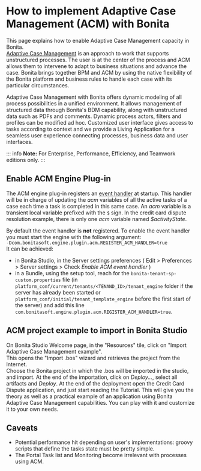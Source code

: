 # How to implement Adaptive Case Management (ACM) with Bonita

This page explains how to enable Adaptive Case Management capacity in Bonita.  
[Adaptive Case Management](https://www.bonitasoft.com/adaptative-case-management) is an approach to work that supports unstructured processes. The user is at the center of the process and ACM allows them to intervene to adapt to business situations and advance the case. Bonita brings together BPM and ACM by using the native flexibility of the Bonita platform and business rules to handle each case with its particular circumstances.  

Adaptive Case Management with Bonita offers dynamic modeling of all process possibilities in a unified environment. It allows management of structured data through Bonita's BDM capability, along with unstructured data such as PDFs and comments. Dynamic process actors, filters and profiles can be modified ad hoc. Customized user interface gives access to tasks according to context and we provide a Living Application for a seamless user experience connecting processes, business data and user interfaces.  

::: info
**Note:** For Enterprise, Performance, Efficiency, and Teamwork editions only.
:::

## Enable ACM Engine Plug-in

The ACM engine plug-in registers an [event handler](event-handlers.md) at startup. This handler will be in charge of updating the _acm_ variables of all the active tasks of a case each time a task is completed in this same case. An _acm_ variable is a transient local variable prefixed with the `$` sign. In the credit card dispute resolution example, there is only one _acm_ variable named _$activityState_.

By default the event handler is **not** registered. To enable the event handler you must start the engine with the following argument:  
`-Dcom.bonitasoft.engine.plugin.acm.REGISTER_ACM_HANDLER=true`  
It can be achieved:
* in Bonita Studio, in the Server settings preferences ( Edit > Preferences > Server settings > Check _Enable ACM event handler_ )  
* in a Bundle, using the setup tool, reach for the `bonita-tenant-sp-custom.properties` file (in `platform_conf/current/tenants/<TENAND_ID>/tenant_engine` folder if the server has already been started or `platform_conf/initial/tenant_template_engine` before the first start of the server) and add this line `com.bonitasoft.engine.plugin.acm.REGISTER_ACM_HANDLER=true`.  

## ACM project example to import in Bonita Studio

On Bonita Studio Welcome page, in the "Resources" tile, click on "Import Adaptive Case Management example".   
This opens the "Import .bos" wizard and retrieves the project from the Internet.  
Choose the Bonita project in which the .bos will be imported in the studio, and import.
At the end of the importation, click on _Deploy..._, select all artifacts and _Deploy_. At the end of the deployment open the Credit Card Dispute application, and just start reading the Tutorial.
This will give you the theory as well as a practical example of an application using Bonita Adaptive Case Management capabilities.
You can play with it and customize it to your own needs.

## Caveats

* Potential performance hit depending on user's implementations: groovy scripts that define the tasks state must be pretty simple.
* The Portal Task list and Monitoring become irrelevant with processes using ACM.
